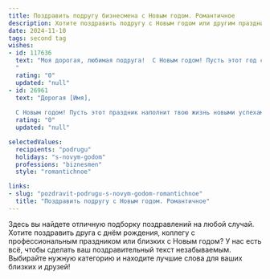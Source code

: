 ```yaml
---
title: Поздравить подругу бизнесмена с Новым годом. Романтичное
description: Хотите поздравить подругу с Новым годом или другим праздником? Наш ИИ создаст незабываемое поздравление, а вы обязательно выделитесь среди других.  
date: 2024-11-10
tags: second tag
wishes:
- id: 117636
  text: "Моя дорогая, любимая подруга!  С Новым годом! Пусть этот год станет для тебя таким же блестящим и успешным, как твои бизнес-проекты, но при этом наполнится теплом, любовью и незабываемыми моментами. Желаю тебе, чтобы все твои мечты исполнились, а сердце всегда пело от счастья.  Пусть рядом будет тот, кто оценит твою силу и нежность, твой ум и очарование. Счастья тебе, моя прекрасная бизнес-леди, и море любви в Новом году!
  "
  rating: "0"
  updated: "null"
- id: 26961
  text: "Дорогая [Имя],
  
  С Новым годом! Пусть этот праздник наполнит твою жизнь новыми успехами и яркими впечатлениями. Ты не только талантливая бизнесвумен, но и истинная романтик, способная вдохновлять и зажигать вокруг себя. Желаю, чтобы в этом году все твои мечты превратились в реальность, а каждый день приносил тебе радость и удовлетворение от проделанной работы. Пусть любовь и гармония всегда будут рядом с тобой, делая твою жизнь еще более полной и счастливой. С теплом и уважением, [Твое Имя]."
  rating: "0"
  updated: "null"

selectedValues:
  recipients: "podrugu"
  holidays: "s-novym-godom"
  professions: "biznesmen"
  style: "romantichnoe"

links:
- slug: "pozdravit-podrugu-s-novym-godom-romantichnoe"
  title: "Поздравить подругу с Новым годом. Романтичное"
---
```


Здесь вы найдете отличную подборку поздравлений на любой случай.
Хотите поздравить друга с днём рождения, коллегу с профессиональным праздником или близких с Новым годом? У нас есть всё, чтобы сделать ваш поздравительный текст незабываемым. Выбирайте нужную категорию и находите лучшие слова для ваших близких и друзей!
